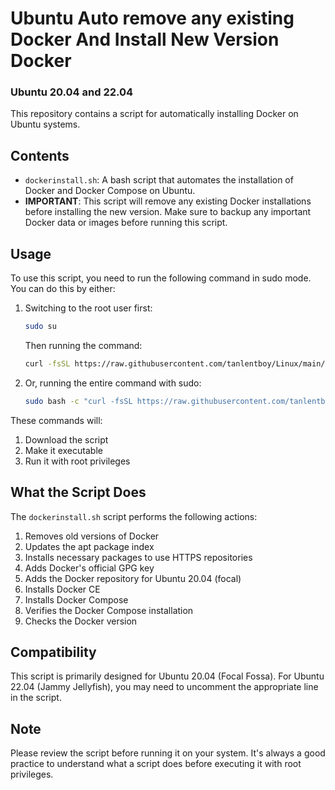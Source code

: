 # Ubuntu Auto  remove any existing Docker And Install New Version Docker

### Ubuntu 20.04  and  22.04

This repository contains a script for automatically installing Docker on Ubuntu systems.


## Contents

- `dockerinstall.sh`: A bash script that automates the installation of Docker and Docker Compose on Ubuntu.
- **IMPORTANT**: This script will remove any existing Docker installations before installing the new version. Make sure to backup any important Docker data or images before running this script.

## Usage

To use this script, you need to run the following command in sudo mode. You can do this by either:

1. Switching to the root user first:
   ```bash
   sudo su
   ```
   Then running the command:
   ```bash
   curl -fsSL https://raw.githubusercontent.com/tanlentboy/Linux/main/dockerinstall.sh -o dockerinstall.sh && chmod +x dockerinstall.sh && ./dockerinstall.sh
   ```

2. Or, running the entire command with sudo:
   ```bash
   sudo bash -c "curl -fsSL https://raw.githubusercontent.com/tanlentboy/Linux/main/dockerinstall.sh -o dockerinstall.sh && chmod +x dockerinstall.sh && ./dockerinstall.sh"
   ```

These commands will:
1. Download the script
2. Make it executable
3. Run it with root privileges

## What the Script Does

The `dockerinstall.sh` script performs the following actions:

1. Removes old versions of Docker
2. Updates the apt package index
3. Installs necessary packages to use HTTPS repositories
4. Adds Docker's official GPG key
5. Adds the Docker repository for Ubuntu 20.04 (focal)
6. Installs Docker CE
7. Installs Docker Compose
8. Verifies the Docker Compose installation
9. Checks the Docker version

## Compatibility

This script is primarily designed for Ubuntu 20.04 (Focal Fossa). For Ubuntu 22.04 (Jammy Jellyfish), you may need to uncomment the appropriate line in the script.

## Note

Please review the script before running it on your system. It's always a good practice to understand what a script does before executing it with root privileges.

